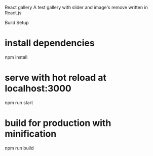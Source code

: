 React gallery
A test gallery with slider and image's remove written in React.js

Build Setup
# install dependencies
npm install

# serve with hot reload at localhost:3000
npm run start

# build for production with minification
npm run build